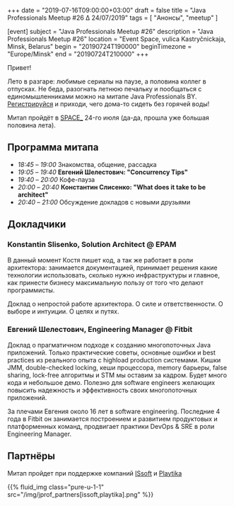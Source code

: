 +++
date = "2019-07-16T09:00:00+03:00"
draft = false
title = "Java Professionals Meetup #26 ∆ 24/07/2019"
tags = [
    "Анонсы", "meetup"
]

[event]
subject = "Java Professionals Meetup #26"
description = "Java Professionals Meetup #26"
location = "Event Space, vulica Kastryčnickaja, Minsk, Belarus"
begin = "20190724T190000"
beginTimezone = "Europe/Minsk"
end = "20190724T210000"
+++

Привет!

Лето в разгаре: любимые сериалы на паузе, а половина коллег в отпусках.
Не беда, разогнать летнюю печальку и пообщаться с единомышленниками можно на митапе Java Professionals BY. 
[Регистрируйся](http://bit.ly/jprof_reg_26) и приходи, чего дома-то сидеть без горячей воды!

<!--more-->

Митап пройдёт в [SPACE_](http://eventspace.by) 24-го июля (да-да, прошла уже большая половина лета).

## Программа митапа
* _18:45_ – _19:00_ Знакомства, общение, рассадка
* _19:05_ – _19:40_ **Евгений Шелестович: "Concurrency Tips"**
* _19:40_ – _20:00_ Кофе-пауза
* _20:00_ – _20:40_ **Константин Слисенко: "What does it take to be architect"**
* _20:40_ – _21:00_ Обсуждение докладов с новыми друзьями

## Докладчики

### Konstantin Slisenko, Solution Architect @ EPAM

В данный момент Костя пишет код, а так же работает в роли архитектора: занимается документацией, принимает решения какие технологии использовать, сколько нужно инфраструктуры и главное, как принести бизнесу максимальную пользу от того что делают программисты.

Доклад о непростой работе архитектора.
О силе и ответственности.
О выборе и интуиции.
О целях и путях.

### Евгений Шелестович, Engineering Manager @ Fitbit

Доклад о прагматичном подходе к созданию многопоточных Java приложений.
Только практические советы, основные ошибки и best practices из реального опыта с highload production системами.
Кишки JMM, double-checked locking, кеши процессора, memory барьеры, false sharing, lock-free алгоритмы и STM мы оставим за кадром.
Будет много кода и небольшое демо.
Полезно для software engineers желающих повысить надежность и эффективность своих многопоточных приложений.

За плечами Евгения около 16 лет в software engineering.
Последние 4 года в Fitbit он занимается построением и развитием продуктовых и платформенных команд, продвигает практики DevOps & SRE в роли Engineering Manager.

## Партнёры

Митап пройдет при поддержке компаний [ISsoft](http://www.issoft.by) и [Playtika](https://www.playtika.com/)

{{% fluid_img class="pure-u-1-1" src="/img/jprof_partners[issoft,playtika].png" %}}
